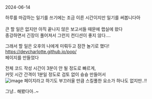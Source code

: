 2024-06-14

  하루를 마감하는 일기를 쓰기에는 조금 이른 시간이지만 일기를 써봅니다아 </br>
  </br>
  큰 할 일은 없지만 아직 끝나지 않은 보고서들 때문에 랩실에 왔다 </br>
  종강하면서 긴장이 풀어져서 그런지 컨디션이 좋지 않다....  </br>

  그래서 할 일은 오후의 나에게 미뤄두고 잠깐 놀기로 했다! </br>
  https://devcharlotte.github.io/pop/  </br>
  페이지를 만들었다  </br>

  전체 코드 작성 시간이 3분이 안 될 정도로 빠르게, </br>
  커밋 시간 간격이 1분일 정도로 검토 없이 슝슝 만들어서 </br>
    ![image](https://github.com/devCharlotte/kbbank_git/assets/98799034/07dfeda9-0634-4e82-b22a-ffcb934c31ed)
  페이지라고 하기도 부끄러울 만큼 스킬풀한 요소가 하나도 없지만..!!  </br>

  그냥.. 해봤다아..~
  
